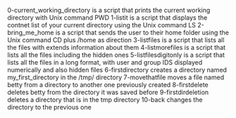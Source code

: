 0-current_working_directory is a script that prints the current working directory with Unix command PWD
1-listit is a script that displays the contnet list of your current directory using the Unix command LS
2-bring_me_home is a script that sends the user to their home folder using the Unix command CD plus /home as direction
3-listfiles is a script that lists all the files with extends information about them
4-listmorefiles is a script that lists all the files including the hidden ones
5-listfilesdigitonly is a script that lists all the files in a long format, with user and group IDS displayed numerically and also hidden files
6-firstdirectory creates a directory named my_first_directory in the /tmp/ directory
7-movethatfile moves a file named betty from a directory to another one previously created
8-firstdelete deletes betty from the directory it was saved before
9-firstdirdeletion deletes a directory that is in the tmp directory
10-back changes the directory to the previous one
